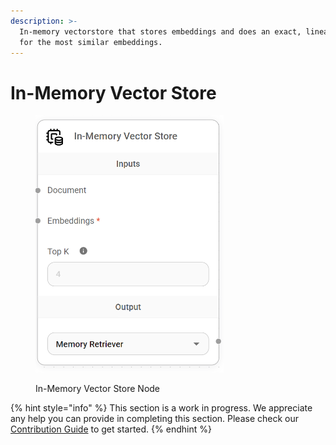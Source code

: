 ```yaml
---
description: >-
  In-memory vectorstore that stores embeddings and does an exact, linear search
  for the most similar embeddings.
---
```


# In-Memory Vector Store

<figure><img src="../../../.gitbook/assets/image (159).png" alt="" width="301"><figcaption><p>In-Memory Vector Store Node</p></figcaption></figure>

{% hint style="info" %}
This section is a work in progress. We appreciate any help you can provide in completing this section. Please check our [Contribution Guide](../../../CONTRIBUTING.md) to get started.
{% endhint %}
